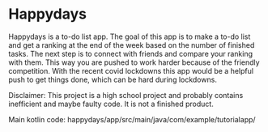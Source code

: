 # Happydays
Happydays is a to-do list app.
The goal of this app is to make a to-do list and get a ranking at the end of the week based on the number of finished tasks.
The next step is to connect with friends and compare your ranking with them. This way you are pushed to work harder because of the friendly competition.
With the recent covid lockdowns this app would be a helpful push to get things done, which can be hard during lockdowns. 

Disclaimer: This project is a high school project and probably contains inefficient and maybe faulty code. It is not a finished product.

Main kotlin code: happydays/app/src/main/java/com/example/tutorialapp/
